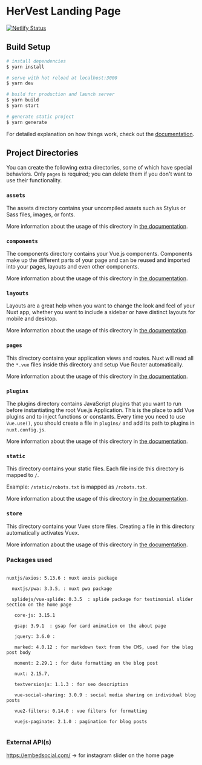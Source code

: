 # HerVest Landing Page

[![Netlify Status](https://api.netlify.com/api/v1/badges/3aaf6eb5-b4ab-4d6c-a060-2ac6eaf849c9/deploy-status)](https://app.netlify.com/sites/hervestfe/deploys)

## Build Setup

```bash
# install dependencies
$ yarn install

# serve with hot reload at localhost:3000
$ yarn dev

# build for production and launch server
$ yarn build
$ yarn start

# generate static project
$ yarn generate
```

For detailed explanation on how things work, check out the [documentation](https://nuxtjs.org).

## Project Directories

You can create the following extra directories, some of which have special behaviors. Only `pages` is required; you can delete them if you don't want to use their functionality.

### `assets`

The assets directory contains your uncompiled assets such as Stylus or Sass files, images, or fonts.

More information about the usage of this directory in [the documentation](https://nuxtjs.org/docs/2.x/directory-structure/assets).

### `components`

The components directory contains your Vue.js components. Components make up the different parts of your page and can be reused and imported into your pages, layouts and even other components.

More information about the usage of this directory in [the documentation](https://nuxtjs.org/docs/2.x/directory-structure/components).

### `layouts`

Layouts are a great help when you want to change the look and feel of your Nuxt app, whether you want to include a sidebar or have distinct layouts for mobile and desktop.

More information about the usage of this directory in [the documentation](https://nuxtjs.org/docs/2.x/directory-structure/layouts).


### `pages`

This directory contains your application views and routes. Nuxt will read all the `*.vue` files inside this directory and setup Vue Router automatically.

More information about the usage of this directory in [the documentation](https://nuxtjs.org/docs/2.x/get-started/routing).

### `plugins`

The plugins directory contains JavaScript plugins that you want to run before instantiating the root Vue.js Application. This is the place to add Vue plugins and to inject functions or constants. Every time you need to use `Vue.use()`, you should create a file in `plugins/` and add its path to plugins in `nuxt.config.js`.

More information about the usage of this directory in [the documentation](https://nuxtjs.org/docs/2.x/directory-structure/plugins).

### `static`

This directory contains your static files. Each file inside this directory is mapped to `/`.

Example: `/static/robots.txt` is mapped as `/robots.txt`.

More information about the usage of this directory in [the documentation](https://nuxtjs.org/docs/2.x/directory-structure/static).

### `store`

This directory contains your Vuex store files. Creating a file in this directory automatically activates Vuex.

More information about the usage of this directory in [the documentation](https://nuxtjs.org/docs/2.x/directory-structure/store).


### Packages used 

```

nuxtjs/axios: 5.13.6 : nuxt axois package 

  nuxtjs/pwa: 3.3.5, : nuxt pwa package

  splidejs/vue-splide: 0.3.5  : splide package for testimonial slider section on the home page

   core-js: 3.15.1

   gsap: 3.9.1  : gsap for card animation on the about page

   jquery: 3.6.0 : 

   marked: 4.0.12 : for markdown text from the CMS, used for the blog post body

   moment: 2.29.1 : for date formatting on the blog post

   nuxt: 2.15.7,

   textversionjs: 1.1.3 : for seo description 

   vue-social-sharing: 3.0.9 : social media sharing on individual blog posts

   vue2-filters: 0.14.0 : vue filters for formatting

   vuejs-paginate: 2.1.0 : pagination for blog posts


```


### External API(s) 


https://embedsocial.com/ -> for instagram slider on the home page



